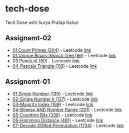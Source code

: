 # tech-dose

Tech Dose with Surya Pratap Kahar

## Assignemt-02

- [01.Count Primes (204)](<./Assignment-02/01-CountPrime(204)/>) - Leetcode [link](https://leetcode.com/problems/count-primes/)
- [01.Unique Binary Search Tree (96)](<./Assignment-02/02-UniqueBinarySearchTree(96)//>) - Leetcode [link](https://leetcode.com/problems/unique-binary-search-trees/)
- [03.Pow(x,n) (50)](<./Assignment-02/03-Pow(x,y)(50)/>) - Leetcode [link](https://leetcode.com/problems/powx-n/)
- [04-Pascals Triangle (118)](<./Assignment-02/04-PascalsTriangle(118)//>) - Leetcode [link](https://leetcode.com/problems/pascals-triangle/)

## Assignemt-01

- [01.Single Number (139)](<./Assignment-01/01-SingleNumber(136)/>) - Leetcode [link](https://leetcode.com/problems/single-number/)
- [02-Single Number II (137)](<./Assignment-01/02-SingleNumber-II(137)/>) - Leetcode [link](https://leetcode.com/problems/single-number-ii/)
- [03-Majority Index (169)](<./Assignment-01/03-MajorityElement(169)/>) - Leetcode [link](https://leetcode.com/problems/majority-element/)
- [04-Bitwise AND Number Range (201)](<./Assignment-01/04-Bitwise AND Number Range(201)/>) - Leetcode [link](https://leetcode.com/problems/bitwise-and-of-numbers-range/)
- [05-Counting Bits (338)](<./Assignment-01/05-Counting-Bits(338)/>) - Leetcode [link](https://leetcode.com/problems/counting-bits/)
- [06-Hamming Distance (461)](<./Assignment-01/06-HammingDistance(461)/>) - Leetcode [link](https://leetcode.com/problems/hamming-distance/)
- [07-Decode XORed Permutation (1734)](<./Assignment-01/07-XORedPermutation(1734)/>) - Leetcode [link](https://leetcode.com/problems/decode-xored-permutation/)
